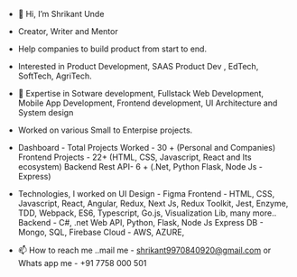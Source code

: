 - 👋 Hi, I’m Shrikant Unde
- Creator, Writer and Mentor
- Help companies to build product from start to end. 
- Interested in Product Development, SAAS Product Dev , EdTech, SoftTech, AgriTech.
- 👀 Expertise in  Sotware development, Fullstack Web Development, Mobile App Development, Frontend development, UI Architecture and System design 

- Worked on various Small to Enterpise projects. 

- Dashboard -
  Total Projects Worked - 30 + (Personal and Companies)
  Frontend Projects - 22+ (HTML, CSS, Javascript, React and Its ecosystem)
  Backend Rest API- 6 + (.Net, Python Flask, Node Js - Express)

- Technologies, I worked on
  UI Design - Figma
  Frontend - HTML, CSS, Javascript, React, Angular, Redux, Next Js, Redux Toolkit, Jest, Enzyme, TDD, Webpack, ES6, Typescript, Go.js, Visualization Lib, many more..
  Backend - C#, .net Web API, Python, Flask, Node Js Express
  DB - Mongo, SQL, Firebase
  Cloud - AWS, AZURE, 

- 📫 How to reach me ..mail me - shrikant9970840920@gmail.com or Whats app me - +91 7758 000 501

